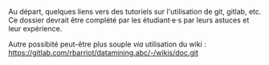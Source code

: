 
Au départ, quelques liens vers des tutoriels sur l'utilisation de git, gitlab, etc. Ce dossier devrait être complété par les étudiant·e·s par leurs astuces et leur expérience.

Autre possibité peut-être plus souple *via* utilisation du wiki : https://gitlab.com/rbarriot/datamining.abc/-/wikis/doc.git

